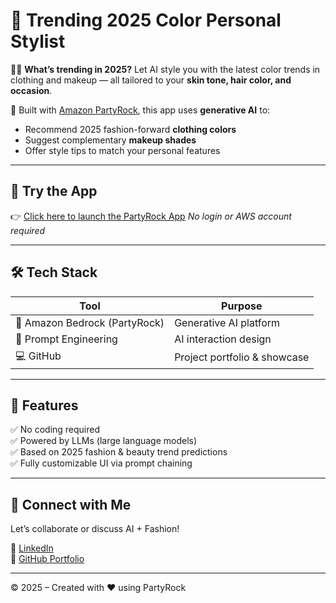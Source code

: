 # 🎨 Trending 2025 Color Personal Stylist



👗✨ **What’s trending in 2025?** Let AI style you with the latest color trends in clothing and makeup — all tailored to your **skin tone, hair color, and occasion**.

🧠 Built with [Amazon PartyRock](https://partyrock.aws), this app uses **generative AI** to:
- Recommend 2025 fashion-forward **clothing colors**
- Suggest complementary **makeup shades**
- Offer style tips to match your personal features

---

## 🚀 Try the App
👉 [Click here to launch the PartyRock App](https://partyrock.aws/u/FashionTechnologyandAI/yqHLfwhJK/Personal-Stylist) 
*No login or AWS account required*

---

## 🛠️ Tech Stack
| Tool | Purpose |
|------|---------|
| 🧠 Amazon Bedrock (PartyRock) | Generative AI platform |
| 🔗 Prompt Engineering | AI interaction design |
| 💻 GitHub | Project portfolio & showcase |

---

## 📌 Features
✅ No coding required  
✅ Powered by LLMs (large language models)  
✅ Based on 2025 fashion & beauty trend predictions  
✅ Fully customizable UI via prompt chaining


---

## 🤝 Connect with Me
Let’s collaborate or discuss AI + Fashion!

🔗 [LinkedIn](https://linkedin.com/in/yourprofile)  
💼 [GitHub Portfolio](https://github.com/yourusername)

---

© 2025 – Created with ❤️ using PartyRock
